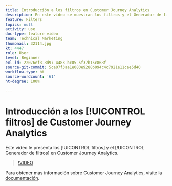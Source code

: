 ```yaml
---
title: Introducción a los filtros en Customer Journey Analytics
description: En este vídeo se muestran los filtros y el Generador de filtros de Customer Journey Analytics de Adobe.
feature: Filters
topics: null
activity: use
doc-type: feature video
team: Technical Marketing
thumbnail: 32114.jpg
kt: 4447
role: User
level: Beginner
exl-id: 22076ef3-8d97-4483-bc05-5f37b15c868f
source-git-commit: 5ca07f3aa1e080e9288b094c4c7921e11cae5d40
workflow-type: ht
source-wordcount: '61'
ht-degree: 100%

---
```


# Introducción a los [!UICONTROL filtros] de Customer Journey Analytics

Este vídeo le presenta los [!UICONTROL filtros] y el [!UICONTROL Generador de filtros] en Customer Journey Analytics.

>[!VIDEO](https://video.tv.adobe.com/v/32114/?quality=12)

Para obtener más información sobre Customer Journey Analytics, visite la [documentación](https://experienceleague.adobe.com/docs/analytics-platform/using/cja-landing.html?lang=es).

